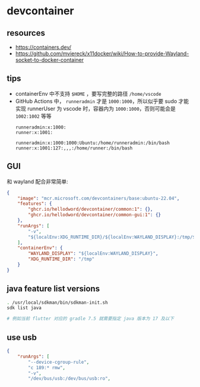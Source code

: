 # devcontainer

## resources

- https://containers.dev/
- https://github.com/mviereck/x11docker/wiki/How-to-provide-Wayland-socket-to-docker-container

## tips

- containerEnv 中不支持 `$HOME` ，要写完整的路径 `/home/vscode`
- GitHub Actions 中， `runneradmin` 才是 `1000:1000`，所以似乎要 sudo 才能实现 runnerUser 为 vscode 时，容器内为 `1000:1000`，否则可能会是 `1002:1002` 等等
    ```
    runneradmin:x:1000:
    runner:x:1001:

    runneradmin:x:1000:1000:Ubuntu:/home/runneradmin:/bin/bash
    runner:x:1001:127:,,,:/home/runner:/bin/bash
    ```

## GUI

和 wayland 配合非常简单:

```json
{
    "image": "mcr.microsoft.com/devcontainers/base:ubuntu-22.04",
    "features": {
        "ghcr.io/hellodword/devcontainer/common:1": {},
        "ghcr.io/hellodword/devcontainer/common-gui:1": {}
    },
    "runArgs": [
        "-v",
        "${localEnv:XDG_RUNTIME_DIR}/${localEnv:WAYLAND_DISPLAY}:/tmp/${localEnv:WAYLAND_DISPLAY}"
    ],
    "containerEnv": {
		"WAYLAND_DISPLAY": "${localEnv:WAYLAND_DISPLAY}",
		"XDG_RUNTIME_DIR": "/tmp"
	}
}
```

## java feature list versions

```sh
. /usr/local/sdkman/bin/sdkman-init.sh
sdk list java

# 例如当前 flutter 对应的 gradle 7.5 就需要指定 java 版本为 17 及以下
```

## use usb

```json
{
    "runArgs": [
        "--device-cgroup-rule",
        "c 189:* rmw",
        "-v",
        "/dev/bus/usb:/dev/bus/usb:ro",
```
